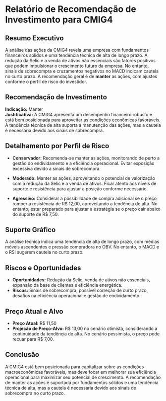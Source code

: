 # Relatório de Recomendação de Investimento para CMIG4

## Resumo Executivo
A análise das ações da CMIG4 revela uma empresa com fundamentos financeiros sólidos e uma tendência técnica de alta de longo prazo. A redução da Selic e a venda de ativos não essenciais são fatores positivos que podem impulsionar o crescimento futuro da empresa. No entanto, sinais de sobrecompra e cruzamentos negativos no MACD indicam cautela no curto prazo. A recomendação geral é de **manter** as ações, com ajustes conforme o perfil de risco do investidor.

## Recomendação de Investimento
**Indicação:** Manter  
**Justificativa:** A CMIG4 apresenta um desempenho financeiro robusto e está bem posicionada para aproveitar as condições econômicas favoráveis. A tendência técnica de alta suporta a manutenção das ações, mas a cautela é necessária devido aos sinais de sobrecompra.

## Detalhamento por Perfil de Risco

- **Conservador:** Recomenda-se manter as ações, monitorando de perto a gestão do endividamento e a eficiência operacional. Evitar exposição excessiva devido a sinais de sobrecompra.
  
- **Moderado:** Manter as ações, aproveitando o potencial de valorização com a redução da Selic e a venda de ativos. Ficar atento aos níveis de suporte e resistência para ajustar a posição conforme necessário.
  
- **Agressivo:** Considerar a possibilidade de compra adicional se o preço romper a resistência de R$ 12,00, aproveitando a tendência de alta. No entanto, estar preparado para ajustar a estratégia se o preço cair abaixo do suporte de R$ 7,50.

## Suporte Gráfico
A análise técnica indica uma tendência de alta de longo prazo, com médias móveis ascendentes e pressão compradora no OBV. No entanto, o MACD e o RSI sugerem cautela no curto prazo.

## Riscos e Oportunidades
- **Oportunidades:** Redução da Selic, venda de ativos não essenciais, expansão da base de clientes e eficiência energética.
- **Riscos:** Sinais de sobrecompra, possível correção de curto prazo, desafios na eficiência operacional e gestão de endividamento.

## Preço Atual e Alvo
- **Preço Atual:** R$ 11,50
- **Projeção de Preço-Alvo:** R$ 13,00 no cenário otimista, considerando a continuidade da tendência de alta. No cenário pessimista, o preço pode recuar para R$ 7,00.

## Conclusão
A CMIG4 está bem posicionada para capitalizar sobre as condições macroeconômicas favoráveis, mas deve focar em melhorar sua eficiência operacional para maximizar seu potencial de crescimento. A recomendação de manter as ações é suportada por fundamentos sólidos e uma tendência técnica de alta, mas a cautela é necessária devido aos sinais de sobrecompra no curto prazo.
